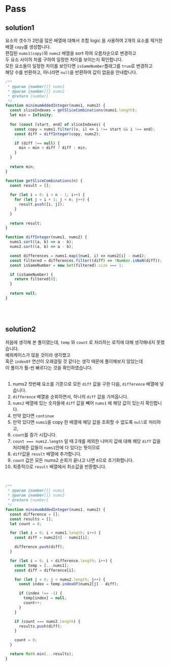 # ​Pass

## solution1

요소의 갯수가 2만큼 많은 배열에 대해서 조합 logic 을 사용하여 2개의 요소를 제거한 배열 `copy`를 생성합니다. <br>
편집된 `nums1(copy)`와 `nums2` 배열을 sort 하여 오름차순으로 변경하고 <br>
두 요소 사이의 차를 구하여 일정한 차이를 보이는지 확인합니다. <br>
모든 요소들이 일정한 차이를 보인다면 `isSameNumber`플래그를 `true`로 변경하고 <br>
해당 수를 반환하고, 아니라면 `null`을 반환하여 값이 없음을 안내합니다.

```js
/**
 * @param {number[]} nums1
 * @param {number[]} nums2
 * @return {number}
 */
function minimumAddedInteger(nums1, nums2) {
  const sliceIndexes = getSliceCombinations(nums1.length);
  let min = Infinity;
  
  for (const [start, end] of sliceIndexes) {
    const copy = nums1.filter((v, i) => i !== start && i !== end);
    const diff = diffInteger(copy, nums2);

    if (diff !== null) {
      min = min > diff ? diff : min;
    }
  }
  
  return min;
}

function getSliceCombinations(n) {
  const result = [];
  
  for (let i = 0; i < n - 1; i++) {
    for (let j = i + 1; j < n; j++) {
      result.push([i, j]);
    }
  }
  
  return result;
}

function diffInteger(nums1, nums2) {
  nums1.sort((a, b) => a - b);
  nums2.sort((a, b) => a - b);

  const differences = nums1.map((num1, i) => nums2[i] - num1);
  const filtered = differences.filter((diff) => !Number.isNaN(diff));
  const isSameNumber = new Set(filtered).size === 1;

  if (isSameNumber) {
    return filtered[0];
  }
  
  return null;
}
```

<br></br>

## solution2
처음에 생각해 본 풀이였는데, `temp` 와 `count` 로 처리하는 로직에 대해 생각해내지 못했습니다. <br>
예외케이스가 많을 것이라 생각했고 <br> 혹은 `indexOf` 연산이 오래걸릴 것 같다는 생각 때문에 풀이해보지 않았는데 <br>
이 풀이가 훨-씬 빠르다는 것을 확인하였습니다. <br>
</br>
1. nums2 첫번째 요소를 기준으로 모든 `diff` 값을 구한 다음, `difference` 배열에 넣습니다.
2. `difference` 배열을 순회하면서, 하나의 `diff` 값을 가져옵니다.
3. `nums2` 배열에 있는 숫자들에 `diff` 값을 빼어 `nums1` 에 해당 값이 있는지 확인합니다.
4. 만약 없다면 `continue`
5. 만약 있다면 `nums1`을 copy 한 배열에 해당 값을 조회할 수 없도록 `null`로 처리하고,
6. `count`를 증가 시킵니다.
7. `count === nums2.length` 일 때 2개를 제외한 나머지 값에 대해 해당 `diff` 값을 처리해준 값들이 `nums1`안에 다 있다는 뜻이므로
8. `diff`값을 `result` 배열에 추가합니다.
9. `count` 값은 모든 nums2 순회가 끝나고 나면 `0`으로 초기화합니다.
10. 최종적으로 `result` 배열에서 최소값을 반환합니다.

<br>

```js
/**
 * @param {number[]} nums1
 * @param {number[]} nums2
 * @return {number}
 */
function minimumAddedInteger(nums1, nums2) {
  const difference = [];
  const results = [];
  let count = 0;

  for (let i = 0; i < nums1.length; i++) {
    const diff = nums2[0] - nums1[i];

    difference.push(diff);
  }

  for (let i = 0; i < difference.length; i++) {
    const temp = [...nums1];
    const diff = difference[i];

    for (let j = 0; j < nums2.length; j++) {
      const index = temp.indexOf(nums2[j] - diff);

      if (index !== -1) {
        temp[index] = null;
        count++;
      }
    }

    if (count === nums2.length) {
      results.push(diff);
    }

    count = 0;
  }

  return Math.min(...results);
}
```
